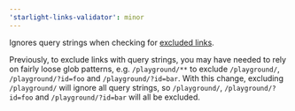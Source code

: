 ```yaml
---
'starlight-links-validator': minor
---
```


Ignores query strings when checking for [excluded links](https://starlight-links-validator.vercel.app/configuration#exclude).

Previously, to exclude links with query strings, you may have needed to rely on fairly loose glob patterns, e.g. `/playground/**` to exclude `/playground/`, `/playground/?id=foo` and `/playground/?id=bar`. With this change, excluding `/playground/` will ignore all query strings, so `/playground/`, `/playground/?id=foo` and `/playground/?id=bar` will all be excluded.
